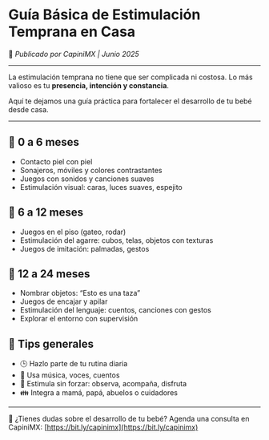 # Guía Básica de Estimulación Temprana en Casa

👶 *Publicado por CapiniMX | Junio 2025*

---

La estimulación temprana no tiene que ser complicada ni costosa. Lo más valioso es tu **presencia, intención y constancia**.

Aquí te dejamos una guía práctica para fortalecer el desarrollo de tu bebé desde casa.

---

## 🔹 0 a 6 meses

- Contacto piel con piel  
- Sonajeros, móviles y colores contrastantes  
- Juegos con sonidos y canciones suaves  
- Estimulación visual: caras, luces suaves, espejito

## 🔹 6 a 12 meses

- Juegos en el piso (gateo, rodar)  
- Estimulación del agarre: cubos, telas, objetos con texturas  
- Juegos de imitación: palmadas, gestos

## 🔹 12 a 24 meses

- Nombrar objetos: “Esto es una taza”  
- Juegos de encajar y apilar  
- Estimulación del lenguaje: cuentos, canciones con gestos  
- Explorar el entorno con supervisión

## 🧩 Tips generales

- 🕒 Hazlo parte de tu rutina diaria  
- 🎵 Usa música, voces, cuentos  
- 🧠 Estimula sin forzar: observa, acompaña, disfruta  
- 👪 Integra a mamá, papá, abuelos o cuidadores

---

📲 ¿Tienes dudas sobre el desarrollo de tu bebé? Agenda una consulta en CapiniMX: [https://bit.ly/capinimx](https://bit.ly/capinimx)
